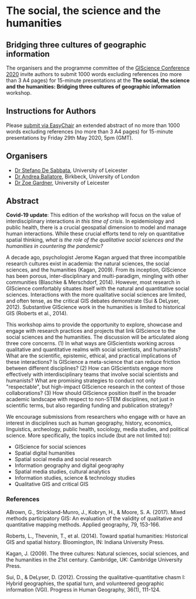 # The social, the science and the humanities

## Bridging three cultures of geographic information

The organisers and the programme committee of the [GIScience Conference 2020](https://www.giscience.org/) invite authors to submit 1000 words excluding references (no more than 3 A4 pages) for 15-minute presentations at the **The social, the science and the humanities: Bridging three cultures of geographic information** workshop.


## Instructions for Authors
Please [submit via EasyChair](https://easychair.org/conferences/?conf=bridgingculturesgisc) an extended abstract of no more than 1000 words excluding references (no more than 3 A4 pages) for 15-minute presentations by Friday 29th May 2020, 5pm (GMT).


## Organisers

- [Dr Stefano De Sabbata](https://stefanodesabbata.com/), University of Leicester
- [Dr Andrea Ballatore](https://aballatore.space/), Birkbeck, University of London
- [Dr Zoe Gardner](https://www2.le.ac.uk/departments/geography/people/dr-zoe-gardner), University of Leicester


## Abstract

**Covid-19 update**: This edition of the workshop will focus on the value of interdisciplinary interactions *in this time of crisis*. In epidemiology and public health, there is a crucial geospatial dimension to model and manage human interactions. While these crucial efforts tend to rely on quantitative spatial thinking, *what is the role of the qualitative social sciences and the humanities in countering the pandemic?*

A decade ago, psychologist Jerome Kagan argued that three incompatible research cultures exist in academia: the natural sciences, the social sciences, and the humanities (Kagan, 2009). From its inception, GIScience has been porous, inter-disciplinary and multi-paradigm, mingling with other communities (Blaschke & Merschdorf, 2014). However, most research in GIScience comfortably situates itself with the natural and quantitative social sciences. Interactions with the more qualitative social sciences are limited, and often tense, as the critical GIS debates demonstrate (Sui & DeLyser, 2012). Substantive GIScience work in the humanities is limited to historical GIS (Roberts et al., 2014).

This workshop aims to provide the opportunity to explore, showcase and engage with research practices and projects that link GIScience to the social sciences and the humanities. The discussion will be articulated along three core concerns. (1) In what ways are GIScientists working across qualitative and quantitative realms with social scientists, and humanists? What are the scientific, epistemic, ethical, and practical implications of these interactions? Is GIScience a meta-science that can reduce friction between different disciplines? (2) How can GIScientists engage more effectively with interdisciplinary teams that involve social scientists and humanists? What are promising strategies to conduct not only "respectable", but high-impact GIScience research in the context of those collaborations? (3) How should GIScience position itself in the broader academic landscape with respect to non-STEM disciplines, not just in scientific terms, but also regarding funding and publication strategy?

We encourage submissions from researchers who engage with or have an interest in disciplines such as human geography, history, economics, linguistics, archeology, public health, sociology, media studies, and political science. More specifically, the topics include (but are not limited to):

- GIScience for social sciences
- Spatial digital humanities
- Spatial social media and social research
- Information geography and digital geography
- Spatial media studies, cultural analytics 
- Information studies, science & technology studies
- Qualitative GIS and critical GIS




### References

ABrown, G., Strickland-Munro, J., Kobryn, H., & Moore, S. A. (2017). Mixed methods participatory GIS: An evaluation of the validity of qualitative and quantitative mapping methods. Applied geography, 79, 153-166.

Roberts, L., Thevenin, T., et al. (2014). Toward spatial humanities: Historical GIS and spatial history.  Bloomington, IN: Indiana University Press.

Kagan, J. (2009). The three cultures: Natural sciences, social sciences, and the humanities in the 21st century. Cambridge, UK: Cambridge University Press.

Sui, D., & DeLyser, D. (2012). Crossing the qualitative-quantitative chasm I: Hybrid geographies, the spatial turn, and volunteered geographic information (VGI). Progress in Human Geography, 36(1), 111-124.

